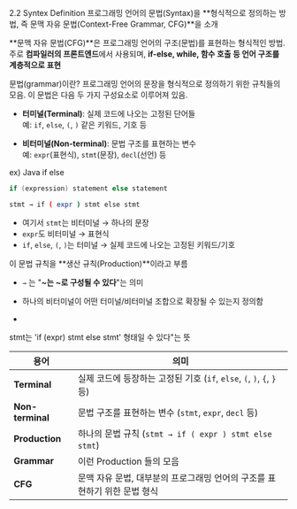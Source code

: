  

2.2 Syntex Definition
프로그래밍 언어의 문법(Syntax)을 **형식적으로 정의하는 방법, 즉 문맥 자유 문법(Context-Free Grammar, CFG)**을 소개

**문맥 자유 문법(CFG)**은 프로그래밍 언어의 구조(문법)를 표현하는 형식적인 방법.
주로 **컴파일러의 프론트엔드**에서 사용되며, **if-else, while, 함수 호출 등 언어 구조를 계층적으로 표현**

문법(grammar)이란?
프로그래밍 언어의 문장을 형식적으로 정의하기 위한 규칙들의 모음.
이 문법은 다음 두 가지 구성요소로 이루어져 있음.

- **터미널(Terminal)**: 실제 코드에 나오는 고정된 단어들  
    예: `if`, `else`, `(`, `)` 같은 키워드, 기호 등
    
- **비터미널(Non-terminal)**: 문법 구조를 표현하는 변수  
    예: `expr`(표현식), `stmt`(문장), `decl`(선언) 등


ex)
Java if else
```Java
if (expression) statement else statement
```

```bash
stmt → if ( expr ) stmt else stmt
```

- 여기서 `stmt`는 비터미널 → 하나의 문장
- `expr`도 비터미널 → 표현식
- `if`, `else`, `(`, `)`는 터미널 → 실제 코드에 나오는 고정된 키워드/기호

 이 문법 규칙을 **생산 규칙(Production)**이라고 부름
- `→` 는 "**~는 ~로 구성될 수 있다**"는 의미
    
- 하나의 비터미널이 어떤 터미널/비터미널 조합으로 확장될 수 있는지 정의함
- 
stmt는 'if (expr) stmt else stmt' 형태일 수 있다"는 뜻

|용어|의미|
|---|---|
|**Terminal**|실제 코드에 등장하는 고정된 기호 (`if`, `else`, `(`, `)`, `{`, `}` 등)|
|**Non-terminal**|문법 구조를 표현하는 변수 (`stmt`, `expr`, `decl` 등)|
|**Production**|하나의 문법 규칙 (`stmt → if ( expr ) stmt else stmt`)|
|**Grammar**|이런 Production 들의 모음|
|**CFG**|문맥 자유 문법, 대부분의 프로그래밍 언어의 구조를 표현하기 위한 문법 형식|